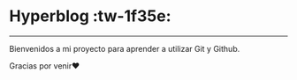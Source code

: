 # Hyperblog :tw-1f35e:

------------


Bienvenidos a mi proyecto para aprender a utilizar Git y Github.

Gracias por venir&hearts;

